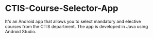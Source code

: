 # CTIS-Course-Selector-App
It's an Android app that allows you to select mandatory and elective courses from the CTIS department. The app is developed in Java using Android Studio.
